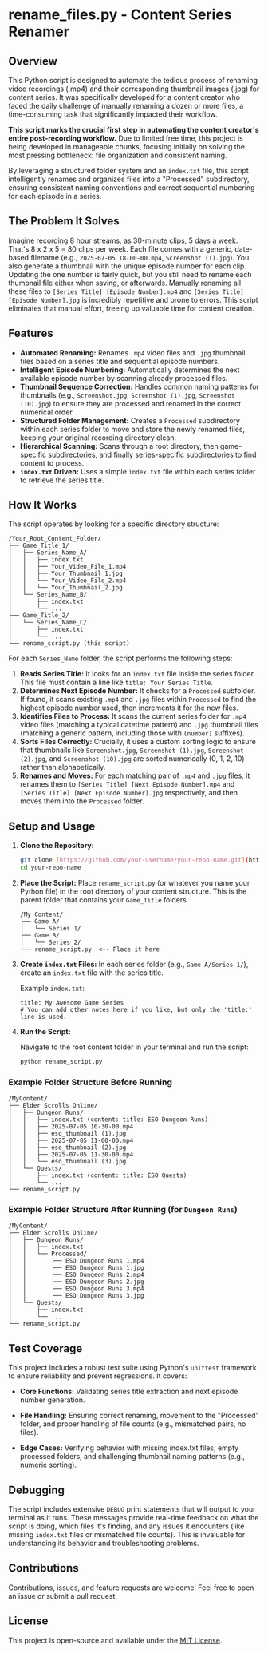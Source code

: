 # rename_files.py - Content Series Renamer

## Overview

This Python script is designed to automate the tedious process of renaming video recordings (.mp4) and their corresponding thumbnail images (.jpg) for content series. It was specifically developed for a content creator who faced the daily challenge of manually renaming a dozen or more files, a time-consuming task that significantly impacted their workflow.

**This script marks the crucial first step in automating the content creator's entire post-recording workflow.** Due to limited free time, this project is being developed in manageable chunks, focusing initially on solving the most pressing bottleneck: file organization and consistent naming.

By leveraging a structured folder system and an `index.txt` file, this script intelligently renames and organizes files into a "Processed" subdirectory, ensuring consistent naming conventions and correct sequential numbering for each episode in a series.

## The Problem It Solves

Imagine recording 8 hour streams, as 30-minute clips, 5 days a week. That's 8 x 2 x 5 = 80 clips per week. Each file comes with a generic, date-based filename (e.g., `2025-07-05 18-00-00.mp4`, `Screenshot (1).jpg`). You also generate a thumbnail with the unique episode number for each clip. Updating the one number is fairly quick, but you still need to rename each thumbnail file either when saving, or afterwards. Manually renaming all these files to `[Series Title] [Episode Number].mp4` and `[Series Title] [Episode Number].jpg` is incredibly repetitive and prone to errors. This script eliminates that manual effort, freeing up valuable time for content creation.

## Features

* **Automated Renaming:** Renames `.mp4` video files and `.jpg` thumbnail files based on a series title and sequential episode numbers.
* **Intelligent Episode Numbering:** Automatically determines the next available episode number by scanning already processed files.
* **Thumbnail Sequence Correction:** Handles common naming patterns for thumbnails (e.g., `Screenshot.jpg`, `Screenshot (1).jpg`, `Screenshot (10).jpg`) to ensure they are processed and renamed in the correct numerical order.
* **Structured Folder Management:** Creates a `Processed` subdirectory within each series folder to move and store the newly renamed files, keeping your original recording directory clean.
* **Hierarchical Scanning:** Scans through a root directory, then game-specific subdirectories, and finally series-specific subdirectories to find content to process.
* **`index.txt` Driven:** Uses a simple `index.txt` file within each series folder to retrieve the series title.

## How It Works

The script operates by looking for a specific directory structure:

```
/Your_Root_Content_Folder/
├── Game_Title_1/
│   ├── Series_Name_A/
│   │   ├── index.txt
│   │   ├── Your_Video_File_1.mp4
│   │   ├── Your_Thumbnail_1.jpg
│   │   └── Your_Video_File_2.mp4
│   │   └── Your_Thumbnail_2.jpg
│   └── Series_Name_B/
│       ├── index.txt
│       └── ...
├── Game_Title_2/
│   └── Series_Name_C/
│       ├── index.txt
│       └── ...
└── rename_script.py (this script)
```

For each `Series_Name` folder, the script performs the following steps:

1.  **Reads Series Title:** It looks for an `index.txt` file inside the series folder. This file must contain a line like `title: Your Series Title`.
2.  **Determines Next Episode Number:** It checks for a `Processed` subfolder. If found, it scans existing `.mp4` and `.jpg` files within `Processed` to find the highest episode number used, then increments it for the new files.
3.  **Identifies Files to Process:** It scans the current series folder for `.mp4` video files (matching a typical datetime pattern) and `.jpg` thumbnail files (matching a generic pattern, including those with `(number)` suffixes).
4.  **Sorts Files Correctly:** Crucially, it uses a custom sorting logic to ensure that thumbnails like `Screenshot.jpg`, `Screenshot (1).jpg`, `Screenshot (2).jpg`, and `Screenshot (10).jpg` are sorted numerically (0, 1, 2, 10) rather than alphabetically.
5.  **Renames and Moves:** For each matching pair of `.mp4` and `.jpg` files, it renames them to `[Series Title] [Next Episode Number].mp4` and `[Series Title] [Next Episode Number].jpg` respectively, and then moves them into the `Processed` folder.

## Setup and Usage

1.  **Clone the Repository:**

    ```bash
    git clone [https://github.com/your-username/your-repo-name.git](https://github.com/your-username/your-repo-name.git)
    cd your-repo-name
    ```

2.  **Place the Script:** Place `rename_script.py` (or whatever you name your Python file) in the root directory of your content structure. This is the parent folder that contains your `Game_Title` folders.

    ```
    /My Content/
    ├── Game A/
    │   └── Series 1/
    ├── Game B/
    │   └── Series 2/
    └── rename_script.py  <-- Place it here
    ```

3.  **Create `index.txt` Files:** In each series folder (e.g., `Game A/Series 1/`), create an `index.txt` file with the series title.

    Example `index.txt`:

    ```
    title: My Awesome Game Series
    # You can add other notes here if you like, but only the 'title:' line is used.
    ```

4.  **Run the Script:**

    Navigate to the root content folder in your terminal and run the script:

    ```bash
    python rename_script.py
    ```


### Example Folder Structure Before Running

```
/MyContent/
├── Elder Scrolls Online/
│   ├── Dungeon Runs/
│   │   ├── index.txt (content: title: ESO Dungeon Runs)
│   │   ├── 2025-07-05 10-30-00.mp4
│   │   ├── eso_thumbnail (1).jpg
│   │   ├── 2025-07-05 11-00-00.mp4
│   │   ├── eso_thumbnail (2).jpg
│   │   ├── 2025-07-05 11-30-00.mp4
│   │   └── eso_thumbnail (3).jpg
│   └── Quests/
│       ├── index.txt (content: title: ESO Quests)
│       └── ...
└── rename_script.py
```


### Example Folder Structure After Running (for `Dungeon Runs`)

```
/MyContent/
├── Elder Scrolls Online/
│   ├── Dungeon Runs/
│   │   ├── index.txt
│   │   └── Processed/
│   │       ├── ESO Dungeon Runs 1.mp4
│   │       ├── ESO Dungeon Runs 1.jpg
│   │       ├── ESO Dungeon Runs 2.mp4
│   │       ├── ESO Dungeon Runs 2.jpg
│   │       ├── ESO Dungeon Runs 3.mp4
│   │       └── ESO Dungeon Runs 3.jpg
│   └── Quests/
│       ├── index.txt
│       └── ...
└── rename_script.py
```

## Test Coverage

This project includes a robust test suite using Python's `unittest` framework to ensure reliability and prevent regressions. It covers:

- **Core Functions:** Validating series title extraction and next episode number generation.

- **File Handling:** Ensuring correct renaming, movement to the "Processed" folder, and proper handling of file counts (e.g., mismatched pairs, no files).

- **Edge Cases:** Verifying behavior with missing index.txt files, empty processed folders, and challenging thumbnail naming patterns (e.g., numeric sorting).


## Debugging

The script includes extensive `DEBUG` print statements that will output to your terminal as it runs. These messages provide real-time feedback on what the script is doing, which files it's finding, and any issues it encounters (like missing `index.txt` files or mismatched file counts). This is invaluable for understanding its behavior and troubleshooting problems.


## Contributions

Contributions, issues, and feature requests are welcome! Feel free to open an issue or submit a pull request.


## License

This project is open-source and available under the [MIT License](LICENSE).